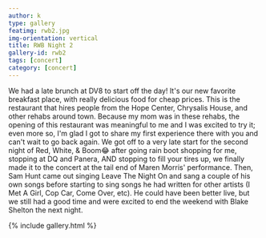 ```yaml
---
author: k
type: gallery
featimg: rwb2.jpg
img-orientation: vertical
title: RWB Night 2
gallery-id: rwb2
tags: [concert]
category: [concert]
---
```

We had a late brunch at DV8 to start off the day! It's our new favorite breakfast place, with really delicious food for cheap prices. This is the restaurant that hires people from the Hope Center, Chrysalis House, and other rehabs around town. Because my mom was in these rehabs, the opening of this restaurant was meaningful to me and I was excited to try it; even more so, I'm glad I got to share my first experience there with you and can't wait to go back again. We got off to a very late start for the second night of Red, White, & Boom😂 after going rain boot shopping for me, stopping at DQ and Panera, AND stopping to fill your tires up, we finally made it to the concert at the tail end of Maren Morris' performance. Then, Sam Hunt came out singing Leave The Night On and sang a couple of his own songs before starting to sing songs he had written for other artists (I Met A Girl, Cop Car, Come Over, etc). He could have been better live, but we still had a good time and were excited to end the weekend with Blake Shelton the next night. 
<br>

{% include gallery.html %}